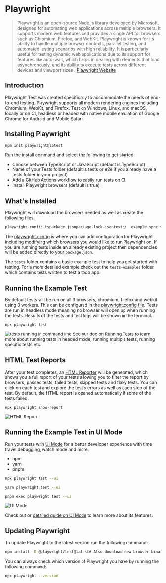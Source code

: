 # Playwright
> Playwright is an open-source  Node.js library developed by Microsoft, designed for automating web applications across multiple browsers. It supports modern web features and provides a single API for browsers such as Chromium, Firefox, and WebKit. Playwright is known for its ability to handle multiple browser contexts, parallel testing, and automated testing scenarios with high reliability. It is particularly useful for testing dynamic web applications due to its support for features like auto-wait, which helps in dealing with elements that load asynchronously, and its ability to execute tests across different devices and viewport sizes . [Playwright Website](https://playwright.dev/)

## Introduction

Playwright Test was created specifically to accommodate the needs of end-to-end testing. Playwright supports all modern rendering engines including Chromium, WebKit, and Firefox. Test on Windows, Linux, and macOS, locally or on CI, headless or headed with native mobile emulation of Google Chrome for Android and Mobile Safari. 


## Installing Playwright

```bash
npm init playwright@latest
```

Run the install command and select the following to get started:

- Choose between TypeScript or JavaScript (default is TypeScript)
- Name of your Tests folder (default is tests or e2e if you already have a tests folder in your project)
- Add a GitHub Actions workflow to easily run tests on CI
- Install Playwright browsers (default is true)

## What's Installed

Playwright will download the browsers needed as well as create the following files.

```bash
playwright.config.tspackage.jsonpackage-lock.jsontests/  example.spec.tstests-examples/  demo-todo-app.spec.ts
```

The [playwright.config](https://playwright.dev/docs/test-configuration) is where you can add configuration for Playwright including modifying which browsers you would like to run Playwright on. If you are running tests inside an already existing project then dependencies will be added directly to your `package.json`.

The `tests` folder contains a basic example test to help you get started with testing. For a more detailed example check out the `tests-examples` folder which contains tests written to test a todo app.

## Running the Example Test

By default tests will be run on all 3 browsers, chromium, firefox and webkit using 3 workers. This can be configured in the [playwright.config file](https://playwright.dev/docs/test-configuration). Tests are run in headless mode meaning no browser will open up when running the tests. Results of the tests and test logs will be shown in the terminal.

```bash
npx playwright test
```

![tests running in command line](https://github.com/microsoft/playwright/assets/13063165/981c1b2b-dc7e-4b85-b241-272b44da6628) See our doc on [Running Tests](https://playwright.dev/docs/running-tests) to learn more about running tests in headed mode, running multiple tests, running specific tests etc.

## HTML Test Reports

After your test completes, an [HTML Reporter](https://playwright.dev/docs/test-reporters#html-reporter) will be generated, which shows you a full report of your tests allowing you to filter the report by browsers, passed tests, failed tests, skipped tests and flaky tests. You can click on each test and explore the test's errors as well as each step of the test. By default, the HTML report is opened automatically if some of the tests failed.

```bash
npx playwright show-report
```

![HTML Report](https://github.com/microsoft/playwright/assets/13063165/38ec17a7-9e61-4002-b137-a93812765501)

## Running the Example Test in UI Mode

Run your tests with [UI Mode](https://playwright.dev/docs/test-ui-mode) for a better developer experience with time travel debugging, watch mode and more.

- npm
- yarn
- pnpm

```bash
npx playwright test --ui
```

```bash
yarn playwright test --ui
```

```bash
pnpm exec playwright test --ui
```

![UI Mode](https://github.com/microsoft/playwright/assets/13063165/c5b501cc-4f5d-485a-87cc-66044c651786)

Check out or [detailed guide on UI Mode](https://playwright.dev/docs/test-ui-mode) to learn more about its features.

## Updating Playwright

To update Playwright to the latest version run the following command:


```bash
npm install -D @playwright/test@latest# Also download new browser binaries and their dependencies:npx playwright install --with-deps
```

You can always check which version of Playwright you have by running the following command:

```bash
npx playwright --version
```
